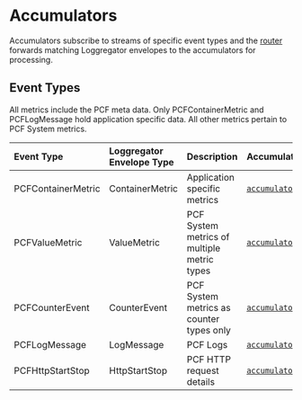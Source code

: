 # **Accumulators**

Accumulators subscribe to streams of specific event types and the [router](../newrelic/router.go) forwards matching Loggregator envelopes to the accumulators for processing. 

## **Event Types**

All metrics include the PCF meta data. Only PCFContainerMetric and PCFLogMessage hold application specific data. All other metrics pertain to PCF System metrics.

| Event Type | Loggregator Envelope Type | Description | Accumulator |
| :--- | :--- | :--- | :--- |
| PCFContainerMetric | ContainerMetric | Application specific metrics | [`accumulators/container/container.go`](container/container.go)
| PCFValueMetric | ValueMetric | PCF System metrics of multiple metric types | [`accumulators/value/value.go`](value/value.go)
| PCFCounterEvent | CounterEvent | PCF System metrics as counter types only | [`accumulators/counter/counter.go`](counter/counter.go)
| PCFLogMessage | LogMessage | PCF Logs | [`accumulators/logmessage/logmessage.go`](logmessage/logmessage.go)
| PCFHttpStartStop | HttpStartStop | PCF HTTP request details | [`accumulators/http/http.go`](http/http.go)